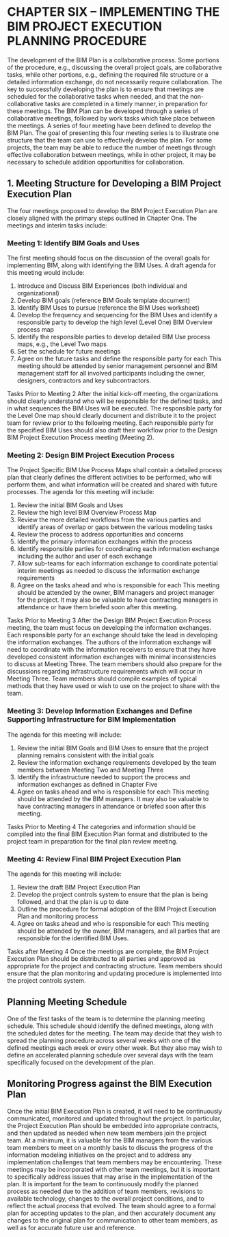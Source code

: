 # CHAPTER SIX – IMPLEMENTING THE BIM PROJECT EXECUTION PLANNING PROCEDURE

The development of the BIM Plan is a collaborative process.  Some portions of the procedure, e.g., discussing the overall project goals, are collaborative tasks, while other portions, e.g., defining the required file structure or a detailed information exchange, do not necessarily require collaboration.  The key to successfully developing the plan is to ensure that meetings are scheduled for the collaborative tasks when needed, and that the non-collaborative tasks are completed in a timely manner, in preparation for these meetings.  The BIM Plan can be developed through a series of collaborative meetings, followed by work tasks which take place between the meetings.  A series of four meeting have been defined to develop the BIM Plan.  The goal of presenting this four meeting series is to illustrate one structure that the team can use to effectively develop the plan.  For some projects, the team may be able to reduce the number of meetings through effective collaboration between meetings, while in other project, it may be necessary to schedule addition opportunities for collaboration. 

## 1.	Meeting Structure for Developing a BIM Project Execution Plan

The four meetings proposed to develop the BIM Project Execution Plan are closely aligned with the primary steps outlined in Chapter One.  The meetings and interim tasks include:

### Meeting 1: Identify BIM Goals and Uses 

The first meeting should focus on the discussion of the overall goals for implementing BIM, along with identifying the BIM Uses.  A draft agenda for this meeting would include:
1.	Introduce and Discuss BIM Experiences (both individual and organizational)
2.	Develop BIM goals (reference BIM Goals template document)
3.	Identify BIM Uses to pursue (reference the BIM Uses worksheet)
4.	Develop the frequency and sequencing for the BIM Uses and identify a responsible party to develop the high level (Level One) BIM Overview process map
5.	Identify the responsible parties to develop detailed BIM Use process maps, e.g., the Level Two maps
6.	Set the schedule for future meetings 
7.	Agree on the future tasks and define the responsible party for each
This meeting should be attended by senior management personnel and BIM management staff for all involved participants including the owner, designers, contractors and key subcontractors. 

Tasks Prior to Meeting 2
After the initial kick-off meeting, the organizations should clearly understand who will be responsible for the defined tasks, and in what sequences the BIM Uses will be executed.  The responsible party for the Level One map should clearly document and distribute it to the project team for review prior to the following meeting.  Each responsible party for the specified BIM Uses should also draft their workflow prior to the Design BIM Project Execution Process meeting (Meeting 2).

### Meeting 2:  Design BIM Project Execution Process

The Project Specific BIM Use Process Maps shall contain a detailed process plan that clearly defines the different activities to be performed, who will perform them, and what information will be created and shared with future processes.  The agenda for this meeting will include:
1.	Review the initial BIM Goals and Uses
2.	Review the high level BIM Overview Process Map
3.	Review the more detailed workflows from the various parties and identify areas of overlap or gaps between the various modeling tasks
4.	Review the process to address opportunities and concerns
5.	Identify the primary information exchanges within the process
6.	Identify responsible parties for coordinating each information exchange including the author and user of each exchange
7.	Allow sub-teams for each information exchange to coordinate potential interim meetings as needed to discuss the information exchange requirements
8.	Agree on the tasks ahead and who is responsible for each
This meeting should be attended by the owner, BIM managers and project manager for the project.  It may also be valuable to have contracting managers in attendance or have them briefed soon after this meeting.

Tasks Prior to Meeting 3
After the Design BIM Project Execution Process meeting, the team must focus on developing the information exchanges.  Each responsible party for an exchange should take the lead in developing the information exchanges.  The authors of the information exchange will need to coordinate with the information receivers to ensure that they have developed consistent information exchanges with minimal inconsistencies to discuss at Meeting Three.
The team members should also prepare for the discussions regarding infrastructure requirements which will occur in Meeting Three.  Team members should compile examples of typical methods that they have used or wish to use on the project to share with the team.

### Meeting 3: Develop Information Exchanges  and Define Supporting Infrastructure for BIM Implementation
The agenda for this meeting will include:
1.	Review the initial BIM Goals and BIM Uses to ensure that the project planning remains consistent with the initial goals
2.	Review the information exchange requirements developed by the team members between Meeting Two and Meeting Three
3.	Identify the infrastructure needed to support the process and information exchanges as defined in Chapter Five
4.	Agree on tasks ahead and who is responsible for each
This meeting should be attended by the BIM managers.  It may also be valuable to have contracting managers in attendance or briefed soon after this meeting.

Tasks Prior to Meeting 4
The categories and information should be compiled into the final BIM Execution Plan format and distributed to the project team in preparation for the final plan review meeting.

### Meeting 4: Review Final BIM Project Execution Plan

The agenda for this meeting will include:
1.	Review the draft BIM Project Execution Plan
2.	Develop the project controls system to ensure that the plan is being followed, and that the plan is up to date
3.	Outline the procedure for formal adoption of the BIM Project Execution Plan and monitoring process
4.	Agree on tasks ahead and who is responsible for each
This meeting should be attended by the owner, BIM managers, and all parties that are responsible for the identified BIM Uses.

Tasks after Meeting 4
Once the meetings are complete, the BIM Project Execution Plan should be distributed to all parties and approved as appropriate for the project and contracting structure.  Team members should ensure that the plan monitoring and updating procedure is implemented into the project controls system.

## Planning Meeting Schedule

One of the first tasks of the team is to determine the planning meeting schedule.  This schedule should identify the defined meetings, along with the scheduled dates for the meeting.  The team may decide that they wish to spread the planning procedure across several weeks with one of the defined meetings each week or every other week.  But they also may wish to define an accelerated planning schedule over several days with the team specifically focused on the development of the plan.  

## Monitoring Progress against the BIM Execution Plan

Once the initial BIM Execution Plan is created, it will need to be continuously communicated, monitored and updated throughout the project.  In particular, the Project Execution Plan should be embedded into appropriate contracts, and then updated as needed when new team members join the project team.  At a minimum, it is valuable for the BIM managers from the various team members to meet on a monthly basis to discuss the progress of the information modeling initiatives on the project and to address any implementation challenges that team members may be encountering.  These meetings may be incorporated with other team meetings, but it is important to specifically address issues that may arise in the implementation of the plan.  It is important for the team to continuously modify the planned process as needed due to the addition of team members, revisions to available technology, changes to the overall project conditions, and to reflect the actual process that evolved.  The team should agree to a formal plan for accepting updates to the plan, and then accurately document any changes to the original plan for communication to other team members, as well as for accurate future use and reference.

